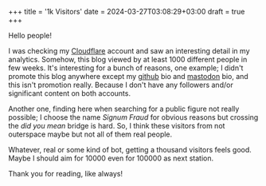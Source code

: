 +++
title = '1k Visitors'
date = 2024-03-27T03:08:29+03:00
draft = true
+++

Hello people!

I was checking my [Cloudflare](https://cloudflare.com/) account and saw an interesting detail in my analytics. Somehow, this blog viewed by at least 1000 different people in few weeks. It's interesting for a bunch of reasons, one example; I didn't promote this blog anywhere except my [github](https://github.com) bio and [mastodon](https://mastodon.social/) bio, and this isn't promotion really. Because I don't have any followers and/or significant content on both accounts.

Another one, finding here when searching for a public figure not really possible; I choose the name *Signum Fraud* for obvious reasons but crossing the *did you mean* bridge is hard. So, I think these visitors from not outerspace maybe but not all of them real people.

Whatever, real or some kind of bot, getting a thousand visitors feels good. Maybe I should aim for 10000 even for 100000 as next station.

Thank you for reading, like always!